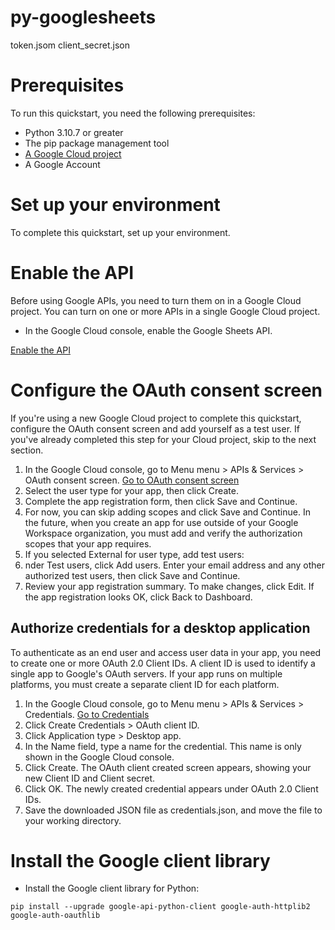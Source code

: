 # py-googlesheets

token.jsom
client_secret.json


# Prerequisites
To run this quickstart, you need the following prerequisites:

* Python 3.10.7 or greater
* The pip package management tool
* [A Google Cloud project](https://developers.google.com/workspace/guides/create-project)
* A Google Account

# Set up your environment
To complete this quickstart, set up your environment.

# Enable the API
Before using Google APIs, you need to turn them on in a Google Cloud project. You can turn on one or more APIs in a single Google Cloud project.
* In the Google Cloud console, enable the Google Sheets API.

[Enable the API](https://console.cloud.google.com/flows/enableapi?apiid=sheets.googleapis.com)

# Configure the OAuth consent screen
If you're using a new Google Cloud project to complete this quickstart, configure the OAuth consent screen and add yourself as a test user. If you've already completed this step for your Cloud project, skip to the next section.

1. In the Google Cloud console, go to Menu menu > APIs & Services > OAuth consent screen.
[Go to OAuth consent screen](https://console.cloud.google.com/apis/credentials/consent)
2. Select the user type for your app, then click Create.
3. Complete the app registration form, then click Save and Continue.
4. For now, you can skip adding scopes and click Save and Continue. In the future, when you create an app for use outside of your Google Workspace organization, you must add and verify the authorization scopes that your app requires.
5. If you selected External for user type, add test users:
6. nder Test users, click Add users.
Enter your email address and any other authorized test users, then click Save and Continue.
7. Review your app registration summary. To make changes, click Edit. If the app registration looks OK, click Back to Dashboard.
## Authorize credentials for a desktop application

To authenticate as an end user and access user data in your app, you need to create one or more OAuth 2.0 Client IDs. A client ID is used to identify a single app to Google's OAuth servers. If your app runs on multiple platforms, you must create a separate client ID for each platform.

1. In the Google Cloud console, go to Menu menu > APIs & Services > Credentials.
[Go to Credentials](https://console.cloud.google.com/apis/credentials)
2. Click Create Credentials > OAuth client ID.
3. Click Application type > Desktop app.
4. In the Name field, type a name for the credential. This name is only shown in the Google Cloud console.
5. Click Create. The OAuth client created screen appears, showing your new Client ID and Client secret.
6. Click OK. The newly created credential appears under OAuth 2.0 Client IDs.
7. Save the downloaded JSON file as credentials.json, and move the file to your working directory.

# Install the Google client library
* Install the Google client library for Python:
```
pip install --upgrade google-api-python-client google-auth-httplib2 google-auth-oauthlib
```
